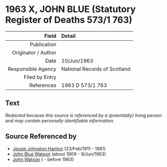 ﻿---
layout: page
permalink: /sources/s71011903
---

# 1963 X, JOHN BLUE (Statutory Register of Deaths 573/1 763)

Field | Detail
---:|:---
Publication | 
Originator / Author | 
Date | 10/Jun/1963
Responsible Agency | National Records of Scotland
Filed by Entry | 
References | 1963 D 573/1 763

## Text

_Redacted because this source is referenced by a (potentially) living person and may contain personally identifiable information._

## Source Referenced by

* [Jessie Johnston Hanton](../people/@56011610@-jessie-johnston-hanton-b1911-2-23-d1981.md) (23/Feb/1911 - 1981)
* [John Blue Watson](../people/@31857508@-john-blue-watson-b1909-d1963-6-9.md) (about 1909 - 9/Jun/1963)
* [John Watson](../people/@40547424@-john-watson-b-d1963.md) ( - before 1963)
